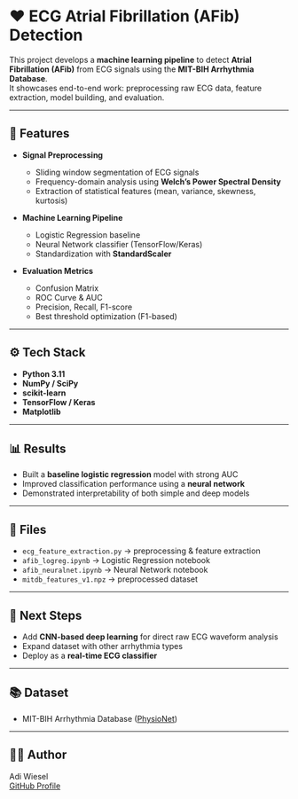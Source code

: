 # ❤️ ECG Atrial Fibrillation (AFib) Detection

This project develops a **machine learning pipeline** to detect **Atrial Fibrillation (AFib)** from ECG signals using the **MIT-BIH Arrhythmia Database**.  
It showcases end-to-end work: preprocessing raw ECG data, feature extraction, model building, and evaluation.

---

## 🚀 Features
- **Signal Preprocessing**
  - Sliding window segmentation of ECG signals
  - Frequency-domain analysis using **Welch’s Power Spectral Density**
  - Extraction of statistical features (mean, variance, skewness, kurtosis)

- **Machine Learning Pipeline**
  - Logistic Regression baseline
  - Neural Network classifier (TensorFlow/Keras)
  - Standardization with **StandardScaler**

- **Evaluation Metrics**
  - Confusion Matrix
  - ROC Curve & AUC
  - Precision, Recall, F1-score
  - Best threshold optimization (F1-based)

---

## ⚙️ Tech Stack
- **Python 3.11**
- **NumPy / SciPy**
- **scikit-learn**
- **TensorFlow / Keras**
- **Matplotlib**

---

## 📊 Results
- Built a **baseline logistic regression** model with strong AUC
- Improved classification performance using a **neural network**
- Demonstrated interpretability of both simple and deep models

---

## 📂 Files
- `ecg_feature_extraction.py` → preprocessing & feature extraction
- `afib_logreg.ipynb` → Logistic Regression notebook
- `afib_neuralnet.ipynb` → Neural Network notebook
- `mitdb_features_v1.npz` → preprocessed dataset

---

## 🔮 Next Steps
- Add **CNN-based deep learning** for direct raw ECG waveform analysis
- Expand dataset with other arrhythmia types
- Deploy as a **real-time ECG classifier**

---

## 📚 Dataset
- MIT-BIH Arrhythmia Database ([PhysioNet](https://physionet.org/content/mitdb/1.0.0/))  

---

## 🧑‍💻 Author
Adi Wiesel  
[GitHub Profile](https://github.com/AdiWiesel)
